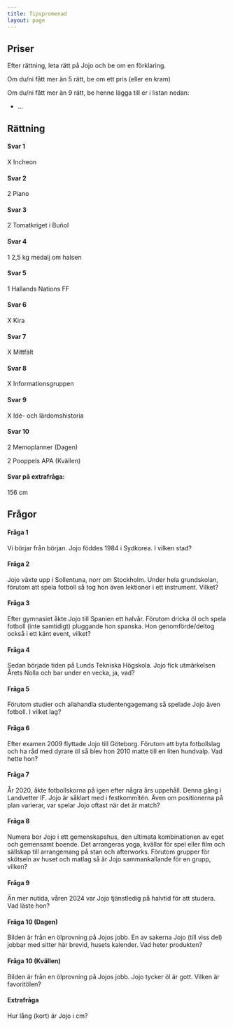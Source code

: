 ```yaml
---
title: Tipspromenad
layout: page
---
```


## Priser
Efter rättning, leta rätt på Jojo och be om en förklaring.

Om du/ni fått mer än 5 rätt, be om ett pris (eller en kram)

Om du/ni fått mer än 9 rätt, be henne lägga till er i listan nedan:
* ...


## Rättning

#### Svar 1
X Incheon

#### Svar 2
2 Piano

#### Svar 3
2 Tomatkriget i Buñol

#### Svar 4
1 2,5 kg medalj om halsen

#### Svar 5
1 Hallands Nations FF

#### Svar 6
X Kira

#### Svar 7
X Mittfält

#### Svar 8
X Informationsgruppen

#### Svar 9
X Idé- och lärdomshistoria

#### Svar 10
2 Memoplanner (Dagen)

2 Pooppels APA (Kvällen)

#### Svar på extrafråga:
156 cm

## Frågor
#### Fråga 1
Vi börjar från början. Jojo föddes 1984 i Sydkorea. I vilken stad?

#### Fråga 2
Jojo växte upp i Sollentuna, norr om Stockholm. Under hela grundskolan, förutom att spela fotboll så tog hon även lektioner i ett instrument. Vilket?

#### Fråga 3
Efter gymnasiet åkte Jojo till Spanien ett halvår. Förutom dricka öl och spela fotboll (inte samtidigt) pluggande hon spanska. Hon genomförde/deltog också i ett känt event, vilket?

#### Fråga 4
Sedan började tiden på Lunds Tekniska Högskola. Jojo fick utmärkelsen Årets Nolla och bar under en vecka, ja, vad?

#### Fråga 5
Förutom studier och allahandla studentengagemang så spelade Jojo även fotboll. I vilket lag?

#### Fråga 6
Efter examen 2009 flyttade Jojo till Göteborg. Förutom att byta fotbollslag och ha råd med dyrare öl så blev hon 2010 matte till en liten hundvalp. Vad hette hon?

#### Fråga 7
År 2020, åkte fotbollskorna på igen efter några års uppehåll. Denna gång i Landvetter IF. Jojo är såklart med i festkommitén. Även om positionerna på plan varierar, var spelar Jojo oftast när det är match?

#### Fråga 8
Numera bor Jojo i ett gemenskapshus, den ultimata kombinationen av eget och gemensamt boende. Det arrangeras yoga, kvällar för spel eller film och sällskap till arrangemang på stan och afterworks. Förutom grupper för skötseln av huset och matlag så är Jojo sammankallande för en grupp, vilken?

#### Fråga 9
Än mer nutida, våren 2024 var Jojo tjänstledig på halvtid för att studera. Vad läste hon?

#### Fråga 10 (Dagen)
Bilden är från en ölprovning på Jojos jobb. En av sakerna Jojo (till viss del) jobbar med sitter här brevid, husets kalender. Vad heter produkten?

#### Fråga 10 (Kvällen)
Bilden är från en ölprovning på Jojos jobb. Jojo tycker öl är gott. Vilken är favoritölen?

#### Extrafråga
Hur lång (kort) är Jojo i cm?
